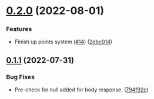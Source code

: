 # [0.2.0](https://github.com/MyMetaverse/JavaSDK/compare/v0.1.1...v0.2.0) (2022-08-01)


### Features

* Finish up points system ([#14](https://github.com/MyMetaverse/JavaSDK/issues/14)) ([2dbc014](https://github.com/MyMetaverse/JavaSDK/commit/2dbc014e90fc47058f72f4e0df28e9a491f8f9f2))

## [0.1.1](https://github.com/MyMetaverse/JavaSDK/compare/v0.1.0...v0.1.1) (2022-07-31)


### Bug Fixes

* Pre-check for null added for body response. ([794f92c](https://github.com/MyMetaverse/JavaSDK/commit/794f92cbd7254e12d8dc3875055f7f423bd585c0))
